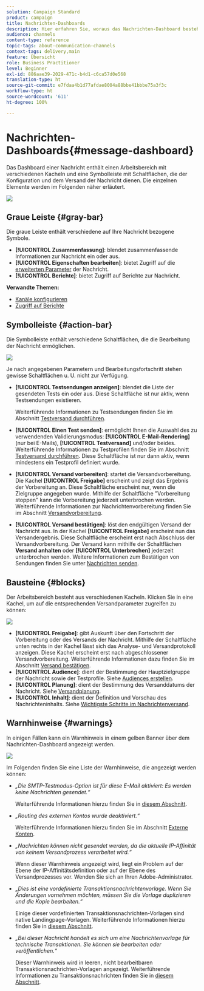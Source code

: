 ```yaml
---
solution: Campaign Standard
product: campaign
title: Nachrichten-Dashboards
description: Hier erfahren Sie, woraus das Nachrichten-Dashboard besteht, einschließlich der Symbolleiste und der unterschiedlichen Kacheln.
audience: channels
content-type: reference
topic-tags: about-communication-channels
context-tags: delivery,main
feature: Übersicht
role: Business Practitioner
level: Beginner
exl-id: 886aae39-2029-471c-b4d1-c6ca57d0e568
translation-type: ht
source-git-commit: e7fdaa4b1d77afdae8004a88bbe41bbbe75a3f3c
workflow-type: ht
source-wordcount: '611'
ht-degree: 100%

---
```


# Nachrichten-Dashboards{#message-dashboard}

Das Dashboard einer Nachricht enthält einen Arbeitsbereich mit verschiedenen Kacheln und eine Symbolleiste mit Schaltflächen, die der Konfiguration und dem Versand der Nachricht dienen. Die einzelnen Elemente werden im Folgenden näher erläutert.

![](assets/delivery_dashboard_2.png)

## Graue Leiste          {#gray-bar}

Die graue Leiste enthält verschiedene auf Ihre Nachricht bezogene Symbole.

* **[!UICONTROL Zusammenfassung]**: blendet zusammenfassende Informationen zur Nachricht ein oder aus.
* **[!UICONTROL Eigenschaften bearbeiten]**: bietet Zugriff auf die [erweiterten Parameter](../../administration/using/configuring-email-channel.md#list-of-email-properties) der Nachricht.
* **[!UICONTROL Berichte]**: bietet Zugriff auf Berichte zur Nachricht.

**Verwandte Themen:**

* [Kanäle konfigurieren](../../administration/using/about-channel-configuration.md)
* [Zugriff auf Berichte](../../reporting/using/about-dynamic-reports.md)

## Symbolleiste          {#action-bar}

Die Symbolleiste enthält verschiedene Schaltflächen, die die Bearbeitung der Nachricht ermöglichen.

![](assets/delivery_dashboard_4.png)

Je nach angegebenen Parametern und Bearbeitungsfortschritt stehen gewisse Schaltflächen u. U. nicht zur Verfügung.

* **[!UICONTROL Testsendungen anzeigen]**: blendet die Liste der gesendeten Tests ein oder aus. Diese Schaltfläche ist nur aktiv, wenn Testsendungen existieren.

   Weiterführende Informationen zu Testsendungen finden Sie im Abschnitt [Testversand durchführen](../../sending/using/sending-proofs.md).

* **[!UICONTROL Einen Test senden]**: ermöglicht Ihnen die Auswahl des zu verwendenden Validierungsmodus: **[!UICONTROL E-Mail-Rendering]** (nur bei E-Mails), **[!UICONTROL Testversand]** und/oder beides. Weiterführende Informationen zu Testprofilen finden Sie im Abschnitt [Testversand durchführen](../../sending/using/sending-proofs.md). Diese Schaltfläche ist nur dann aktiv, wenn mindestens ein Testprofil definiert wurde.

* **[!UICONTROL Versand vorbereiten]**: startet die Versandvorbereitung. Die Kachel **[!UICONTROL Freigabe]** erscheint und zeigt das Ergebnis der Vorbereitung an. Diese Schaltfläche erscheint nur, wenn die Zielgruppe angegeben wurde. Mithilfe der Schaltfläche &quot;Vorbereitung stoppen&quot; kann die Vorbereitung jederzeit unterbrochen werden. Weiterführende Informationen zur Nachrichtenvorbereitung finden Sie im Abschnitt [Versandvorbereitung](../../sending/using/preparing-the-send.md).

* **[!UICONTROL Versand bestätigen]**: löst den endgültigen Versand der Nachricht aus. In der Kachel **[!UICONTROL Freigabe]** erscheint nun das Versandergebnis. Diese Schaltfläche erscheint erst nach Abschluss der Versandvorbereitung. Der Versand kann mithilfe der Schaltflächen **Versand anhalten** oder **[!UICONTROL Unterbrechen]** jederzeit unterbrochen werden. Weitere Informationen zum Bestätigen von Sendungen finden Sie unter [Nachrichten senden](../../sending/using/confirming-the-send.md).

## Bausteine          {#blocks}

Der Arbeitsbereich besteht aus verschiedenen Kacheln. Klicken Sie in eine Kachel, um auf die entsprechenden Versandparameter zugreifen zu können:

![](assets/delivery_dashboard_3.png)

* **[!UICONTROL Freigabe]**: gibt Auskunft über den Fortschritt der Vorbereitung oder des Versands der Nachricht. Mithilfe der Schaltfläche unten rechts in der Kachel lässt sich das Analyse- und Versandprotokoll anzeigen. Diese Kachel erscheint erst nach abgeschlossener Versandvorbereitung. Weiterführende Informationen dazu finden Sie im Abschnitt [Versand bestätigen](../../sending/using/confirming-the-send.md).
* **[!UICONTROL Audience]**: dient der Bestimmung der Hauptzielgruppe der Nachricht sowie der Testprofile. Siehe [Audiences erstellen](../../audiences/using/creating-audiences.md).
* **[!UICONTROL Planung]**: dient der Bestimmung des Versanddatums der Nachricht. Siehe [Versandplanung](../../sending/using/about-scheduling-messages.md).
* **[!UICONTROL Inhalt]**: dient der Definition und Vorschau des Nachrichteninhalts. Siehe [Wichtigste Schritte im Nachrichtenversand](../../channels/using/key-steps-to-send-a-message.md).

## Warnhinweise {#warnings}

In einigen Fällen kann ein Warnhinweis in einem gelben Banner über dem Nachrichten-Dashboard angezeigt werden.

![](assets/delivery_dashboard_warnings.png)

Im Folgenden finden Sie eine Liste der Warnhinweise, die angezeigt werden können:

* *„Die SMTP-Testmodus-Option ist für diese E-Mail aktiviert: Es werden keine Nachrichten gesendet.“*

   Weiterführende Informationen hierzu finden Sie in [diesem Abschnitt](../../administration/using/configuring-email-channel.md#smtp-test-mode).

* *„Routing des externen Kontos wurde deaktiviert.“*

   Weiterführende Informationen hierzu finden Sie im Abschnitt [Externe Konten](../../administration/using/external-accounts.md).

* *„Nachrichten können nicht gesendet werden, da die aktuelle IP-Affinität von keinem Versandprozess verarbeitet wird.“*

   Wenn dieser Warnhinweis angezeigt wird, liegt ein Problem auf der Ebene der IP-Affinitätsdefinition oder auf der Ebene des Versandprozesses vor. Wenden Sie sich an Ihren Adobe-Administrator.

* *„Dies ist eine vordefinierte Transaktionsnachrichtenvorlage. Wenn Sie Änderungen vornehmen möchten, müssen Sie die Vorlage duplizieren und die Kopie bearbeiten.“*

   Einige dieser vordefinierten Transaktionsnachrichten-Vorlagen sind native Landingpage-Vorlagen. Weiterführende Informationen hierzu finden Sie in [diesem Abschnitt](../../channels/using/landing-page-templates.md).

* *„Bei dieser Nachricht handelt es sich um eine Nachrichtenvorlage für technische Transaktionen. Sie können sie bearbeiten oder veröffentlichen.“*

   Dieser Warnhinweis wird in leeren, nicht bearbeitbaren Transaktionsnachrichten-Vorlagen angezeigt. Weiterführende Informationen zu Transaktionsnachrichten finden Sie in [diesem Abschnitt](../../channels/using/getting-started-with-transactional-msg.md).
